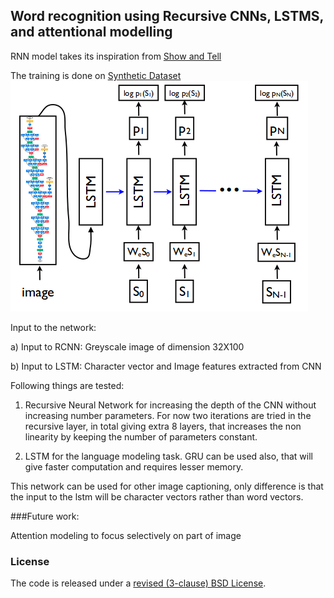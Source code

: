 ## Word recognition using Recursive CNNs, LSTMS, and attentional modelling

RNN model takes its inspiration from [Show and Tell](https://arxiv.org/abs/1411.4555)

The training is done on [Synthetic Dataset](http://www.robots.ox.ac.uk/~vgg/data/text/)
![Image Captioning Model](image_captioning.png)

Input to the network:

a) Input to RCNN: Greyscale image of dimension 32X100

b) Input to LSTM: Character vector and Image features extracted from CNN


Following things are tested:

1. Recursive Neural Network for increasing the depth of the CNN without increasing number
   parameters. For now two iterations are tried in the recursive layer, in total giving extra 8
   layers, that increases the non linearity by keeping the number of parameters constant.

2. LSTM for the language modeling task. GRU can be used also, that will give faster computation
   and requires lesser memory.


This network can be used for other image captioning, only difference is that the input to the lstm
will be character vectors rather than word vectors.


###Future work:

Attention modeling to focus selectively on part of image 


### License

The code is released under a [revised (3-clause) BSD License](http://directory.fsf.org/wiki/License:BSD_3Clause).
